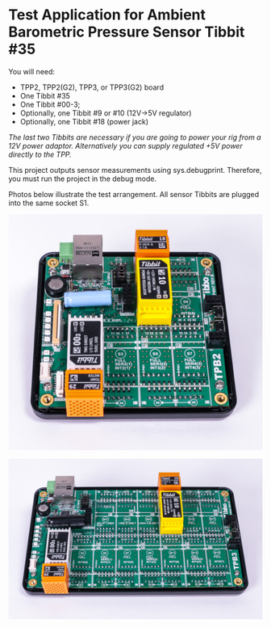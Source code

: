 # Test Application for Ambient Barometric Pressure Sensor Tibbit #35

You will need:

- TPP2, TPP2(G2), TPP3, or TPP3(G2) board
- One Tibbit #35
- One Tibbit #00-3;
- Optionally, one Tibbit #9 or #10 (12V->5V regulator)
- Optionally, one Tibbit #18 (power jack)

*The last two Tibbits are necessary if you are going to power your rig from a 12V power adaptor. Alternatively you can supply regulated +5V power directly to the TPP.*

This project outputs sensor measurements using sys.debugprint. Therefore, you must run the project in the debug mode.

Photos below illustrate the test arrangement. All sensor Tibbits are plugged into the same socket S1.



![](READMEImages/I2C_tibbit-3.jpg)



![](READMEImages/I2C_tibbit-4.jpg)